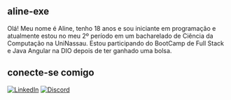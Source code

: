 ## aline-exe
Olá! Meu nome é Aline, tenho 18 anos e sou iniciante em programação e atualmente estou no meu 2º período em um bacharelado de Ciência da Computação na UniNassau. Estou participando do BootCamp de Full Stack e Java Angular na DIO depois de ter ganhado uma bolsa.

## conecte-se comigo
[![LinkedIn](https://img.shields.io/badge/LinkedIn-blue?style=for-the-badge&logo=linkedin&logoColor=ff91a4)](Linkedin.com/in/aline-arantes-298738232/)
[![Discord](https://img.shields.io/badge/Discord-000?style=for-the-badge&logo=discord&logoColor=ff91a4)](https://www.discord.com/in/aline.exe/)
